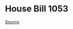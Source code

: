 # House Bill 1053

[Source](http://lawfilesext.leg.wa.gov/biennium/2023-24/Pdf/Bills/House%20Bills/1053.pdf)